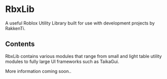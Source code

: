 # RbxLib
A useful Roblox Utility Library built for use with development projects by RakkenTi.

## Contents
RbxLib contains various modules that range from small and light table utility modules to fully large UI frameworks such as TaikaGui.

More information coming soon..